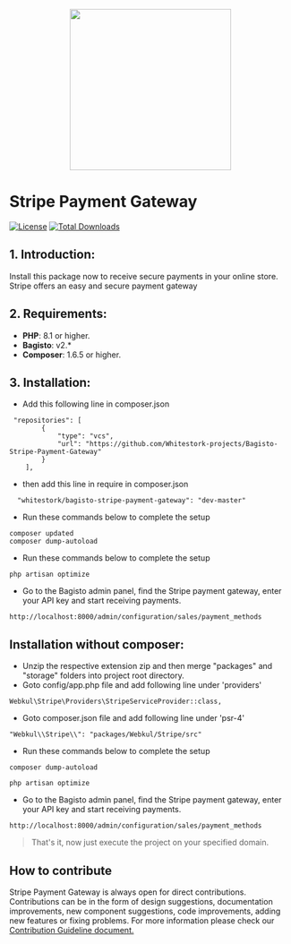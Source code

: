 <p align="center"><a href="https://codenteq.com" target="_blank"><img src="src/Resources/assets/images/stripe.svg" width="288"></a></p>

# Stripe Payment Gateway
[![License](https://poser.pugx.org/codenteq/stripe-payment-gateway/license)](https://github.com/codenteq/stripe-payment-gateway/blob/master/LICENSE)
[![Total Downloads](https://poser.pugx.org/codenteq/stripe-payment-gateway/d/total)](https://packagist.org/packages/codenteq/stripe-payment-gateway)

## 1. Introduction:

Install this package now to receive secure payments in your online store. Stripe offers an easy and secure payment gateway

## 2. Requirements:

* **PHP**: 8.1 or higher.
* **Bagisto**: v2.*
* **Composer**: 1.6.5 or higher.

## 3. Installation:

- Add this following line in composer.json
```
 "repositories": [
        {
            "type": "vcs",
            "url": "https://github.com/Whitestork-projects/Bagisto-Stripe-Payment-Gateway"
        }
    ],
```
- then add this line in require in composer.json
```
  "whitestork/bagisto-stripe-payment-gateway": "dev-master"
```

- Run these commands below to complete the setup
```
composer updated
composer dump-autoload
```

- Run these commands below to complete the setup
```
php artisan optimize
```

- Go to the Bagisto admin panel, find the Stripe payment gateway, enter your API key and start receiving payments.
```
http://localhost:8000/admin/configuration/sales/payment_methods
```

## Installation without composer:

- Unzip the respective extension zip and then merge "packages" and "storage" folders into project root directory.
- Goto config/app.php file and add following line under 'providers'

```
Webkul\Stripe\Providers\StripeServiceProvider::class,
```

- Goto composer.json file and add following line under 'psr-4'

```
"Webkul\\Stripe\\": "packages/Webkul/Stripe/src"
```

- Run these commands below to complete the setup

```
composer dump-autoload
```

```
php artisan optimize
```

- Go to the Bagisto admin panel, find the Stripe payment gateway, enter your API key and start receiving payments.
```
http://localhost:8000/admin/configuration/sales/payment_methods
```

> That's it, now just execute the project on your specified domain.

## How to contribute
Stripe Payment Gateway is always open for direct contributions. Contributions can be in the form of design suggestions, documentation improvements, new component suggestions, code improvements, adding new features or fixing problems. For more information please check our [Contribution Guideline document.](https://github.com/codenteq/stripe-payment-gateway/blob/master/CONTRIBUTING.md)
